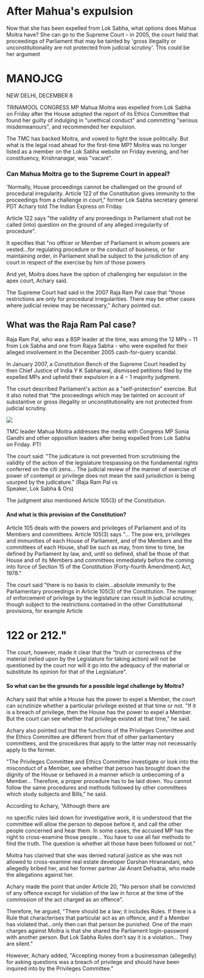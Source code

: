 # After Mahua's expulsion

Now that she has been expelled from Lok Sabha, what options does Mahua Moitra have? She can go to the Supreme Court – in 2005, the court held that proceedings of Parliament that may be tainted by 'gross illegality or unconstitutionality are not protected from judicial scrutiny'. This could be her argument

# MANOJCG

NEW DELHI, DECEMBER 8

TRINAMOOL CONGRESS MP Mahua Moitra was expelled from Lok Sabha on Friday after the House adopted the report of its Ethics Committee that found her guilty of indulging in "unethical conduct" and committing "serious misdemeanours", and recommended her expulsion.

The TMC has backed Moitra, and vowed to fight the issue politically. But what is the legal road ahead for the first-time MP? Moitra was no longer listed as a member on the Lok Sabha website on Friday evening, and her constituency, Krishnanagar, was "vacant".

### Can Mahua Moitra go to the Supreme Court in appeal?

'Normally, House proceedings cannot be challenged on the ground of procedural irregularity. Article 122 of the Constitution gives immunity to the proceedings from a challenge in court," former Lok Sabha secretary general PDT Achary told The Indian Express on Friday.

Article 122 says "the validity of any proreedings in Parliament shall not be called (into) question on the ground of any alleged irregularity of procedure".

It specifies that "no officer or Member of Parliament in whom powers are vested...for regulating procedure or the conduct of business, or for maintaining order, in Parliament shall be subject to the jurisdiction of any court in respect of the exercise by him of those powers

And yet, Moitra does have the option of challenging her expulsion in the apex court, Achary said.

The Supreme Court had said in the 2007 Raja Ram Pal case that "those restrictions are only for procedural irregularities. There may be other cases where judicial review may be necessary," Achary pointed out.

## What was the Raja Ram Pal case?

Raja Ram Pal, who was a BSP leader at the time, was among the  $12 \text{ MPs} - 11 \text{ from Lok}$ Sabha and one from Rajya Sabha - who were expelled for their alleged involvement in the December 2005 cash-for-query scandal.

In January 2007, a Constitution Bench of the Supreme Court headed by then Chief Justice of India Y K Sabharwal, dismissed petitions filed by the expelled MPs and upheld their expulsion in a  $4-1$  majority judgment.

The court described Parliament's action as a "self-protection" exercise. But it also noted that "the proceedings which may be tainted on account of substantive or gross illegality or unconstitutionality are not protected from judicial scrutiny.

![](_page_0_Picture_16.jpeg)

TMC leader Mahua Moitra addresses the media with Congress MP Sonia Gandhi and other opposition leaders after being expelled from Lok Sabha on Friday. PTI

The court said: "The judicature is not prevented from scrutinising the validity of the action of the legislature trespassing on the fundamental rights conferred on the citi zens... The judicial review of the manner of exercise of power of contempt or privilege does not mean the said jurisdiction is being usurped by the judicature." (Raja Ram Pal vs<br>Speaker, Lok Sabha & Ors)

The judgment also mentioned Article 105(3) of the Constitution.

#### And what is this provision of the Constitution?

Article 105 deals with the powers and privileges of Parliament and of its Members and committees. Article 105(3) says "... The pow ers, privileges and immunities of each House of Parliament, and of the Members and the committees of each House, shall be such as may, from time to time, be defined by Parliament by law, and, until so defined, shall be those of that House and of its Members and committees immediately before the coming into force of Section 15 of the Constitution (Forty-fourth Amendment) Act, 1978."

The court said "there is no basis to claim...absolute immunity to the Parliamentary proceedings in Article 105(3) of the Constitution. The manner of enforcement of privilege by the legislature can result in judicial scrutiny, though subject to the restrictions contained in the other Constitutional provisions, for example Article

# 122 or 212."

The court, however, made it clear that the "truth or correctness of the material (relied upon by the Legislature for taking action) will not be questioned by the court nor will it go into the adequacy of the material or substitute its opinion for that of the Legislature".

#### So what can be the grounds for a possible legal challenge by Moitra?

Achary said that while a House has the power to expel a Member, the court can scrutinize whether a particular privilege existed at that time or not. "If it is a breach of privilege, then the House has the power to expel a Member. But the court can see whether that privilege existed at that time," he said.

Achary also pointed out that the functions of the Privileges Committee and the Ethics Committee are different from that of other parliamentary committees, and the procedures that apply to the latter may not necessarily apply to the former.

"The Privileges Committee and Ethics Committee investigate or look into the misconduct of a Member, see whether that person has brought down the dignity of the House or behaved in a manner which is unbecoming of a Member... Therefore, a proper procedure has to be laid down. You cannot follow the same procedures and methods followed by other committees which study subjects and Bills," he said.

According to Achary, "Although there are

no specific rules laid down for investigative work, it is understood that the committee will allow the person to depose before it, and call the other people concerned and hear them. In some cases, the accused MP has the right to cross-examine those people... You have to use all fair methods to find the truth. The question is whether all those have been followed or not."

Moitra has claimed that she was denied natural justice as she was not allowed to cross-examine real estate developer Darshan Hiranandani, who allegedly bribed her, and her former partner Jai Anant Dehadrai, who made the allegations against her.

Achary made the point that under Article 20, "No person shall be convicted of any offence except for violation of the law in force at the time of the commission of the act charged as an offence".

Therefore, he argued, "There should be a law; it includes Rules. If there is a Rule that characterises that particular act as an offence, and if a Member has violated that...only then can that person be punished. One of the main charges against Moitra is that she shared the Parliament login-password with another person. But Lok Sabha Rules don't say it is a violation... They are silent."

However, Achary added, "Accepting money from a businessman (allegedly) for asking questions was a breach of privilege and should have been inquired into by the Privileges Committee."